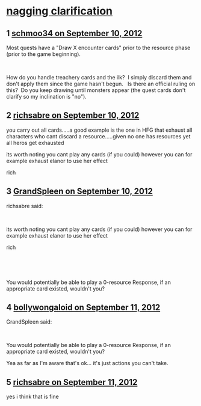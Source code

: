 # [nagging clarification](https://community.fantasyflightgames.com/topic/70750-nagging-clarification/)

## 1 [schmoo34 on September 10, 2012](https://community.fantasyflightgames.com/topic/70750-nagging-clarification/?do=findComment&comment=691115)

Most quests have a "Draw X encounter cards" prior to the resource phase (prior to the game beginning).

 

How do you handle treachery cards and the ilk?  I simply discard them and don't apply them since the game hasn't begun.   Is there an official ruling on this?  Do you keep drawing until monsters appear (the quest cards don't clarify so my inclination is "no").

## 2 [richsabre on September 10, 2012](https://community.fantasyflightgames.com/topic/70750-nagging-clarification/?do=findComment&comment=691119)

you carry out all cards…..a good example is the one in HFG that exhaust all characters who cant discard a resource…..given no one has resources yet all heros get exhausted

its worth noting you cant play any cards (if you could) however you can for example exhaust elanor to use her effect

rich

## 3 [GrandSpleen on September 10, 2012](https://community.fantasyflightgames.com/topic/70750-nagging-clarification/?do=findComment&comment=691288)

richsabre said:

 

its worth noting you cant play any cards (if you could) however you can for example exhaust elanor to use her effect

rich

 

 

You would potentially be able to play a 0-resource Response, if an appropriate card existed, wouldn't you?

## 4 [bollywongaloid on September 11, 2012](https://community.fantasyflightgames.com/topic/70750-nagging-clarification/?do=findComment&comment=691413)

GrandSpleen said:

 

You would potentially be able to play a 0-resource Response, if an appropriate card existed, wouldn't you?



Yea as far as I'm aware that's ok… it's just actions you can't take.

## 5 [richsabre on September 11, 2012](https://community.fantasyflightgames.com/topic/70750-nagging-clarification/?do=findComment&comment=691474)

yes i think that is fine

